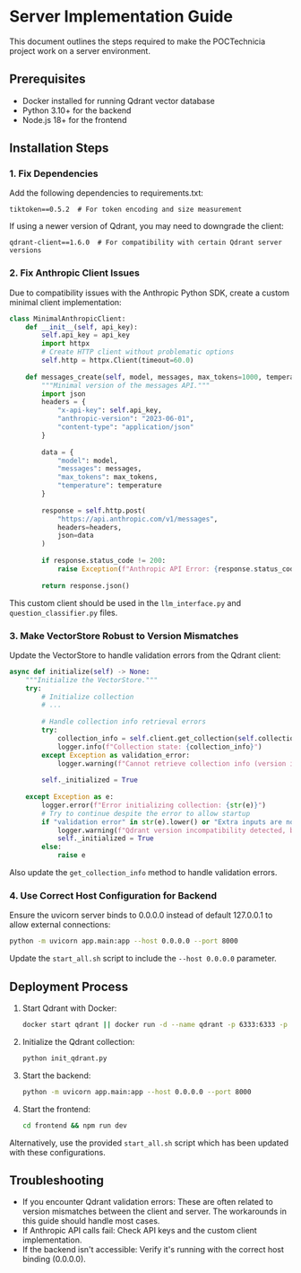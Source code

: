 # Server Implementation Guide

This document outlines the steps required to make the POCTechnicia project work on a server environment.

## Prerequisites

- Docker installed for running Qdrant vector database
- Python 3.10+ for the backend
- Node.js 18+ for the frontend

## Installation Steps

### 1. Fix Dependencies

Add the following dependencies to requirements.txt:
```
tiktoken==0.5.2  # For token encoding and size measurement
```

If using a newer version of Qdrant, you may need to downgrade the client:
```
qdrant-client==1.6.0  # For compatibility with certain Qdrant server versions
```

### 2. Fix Anthropic Client Issues

Due to compatibility issues with the Anthropic Python SDK, create a custom minimal client implementation:

```python
class MinimalAnthropicClient:
    def __init__(self, api_key):
        self.api_key = api_key
        import httpx
        # Create HTTP client without problematic options
        self.http = httpx.Client(timeout=60.0)
        
    def messages_create(self, model, messages, max_tokens=1000, temperature=0):
        """Minimal version of the messages API."""
        import json
        headers = {
            "x-api-key": self.api_key,
            "anthropic-version": "2023-06-01",
            "content-type": "application/json"
        }
        
        data = {
            "model": model,
            "messages": messages,
            "max_tokens": max_tokens,
            "temperature": temperature
        }
        
        response = self.http.post(
            "https://api.anthropic.com/v1/messages",
            headers=headers,
            json=data
        )
        
        if response.status_code != 200:
            raise Exception(f"Anthropic API Error: {response.status_code}")
            
        return response.json()
```

This custom client should be used in the `llm_interface.py` and `question_classifier.py` files.

### 3. Make VectorStore Robust to Version Mismatches

Update the VectorStore to handle validation errors from the Qdrant client:

```python
async def initialize(self) -> None:
    """Initialize the VectorStore."""
    try:
        # Initialize collection
        # ...
        
        # Handle collection info retrieval errors
        try:
            collection_info = self.client.get_collection(self.collection_name)
            logger.info(f"Collection state: {collection_info}")
        except Exception as validation_error:
            logger.warning(f"Cannot retrieve collection info (version issue): {str(validation_error)}")
            
        self._initialized = True
        
    except Exception as e:
        logger.error(f"Error initializing collection: {str(e)}")
        # Try to continue despite the error to allow startup
        if "validation error" in str(e).lower() or "Extra inputs are not permitted" in str(e):
            logger.warning(f"Qdrant version incompatibility detected, but continuing: {str(e)}")
            self._initialized = True
        else:
            raise e
```

Also update the `get_collection_info` method to handle validation errors.

### 4. Use Correct Host Configuration for Backend

Ensure the uvicorn server binds to 0.0.0.0 instead of default 127.0.0.1 to allow external connections:

```bash
python -m uvicorn app.main:app --host 0.0.0.0 --port 8000
```

Update the `start_all.sh` script to include the `--host 0.0.0.0` parameter.

## Deployment Process

1. Start Qdrant with Docker:
   ```bash
   docker start qdrant || docker run -d --name qdrant -p 6333:6333 -p 6334:6334 -v $(pwd)/storage:/qdrant/storage qdrant/qdrant
   ```

2. Initialize the Qdrant collection:
   ```bash
   python init_qdrant.py
   ```

3. Start the backend:
   ```bash
   python -m uvicorn app.main:app --host 0.0.0.0 --port 8000
   ```

4. Start the frontend:
   ```bash
   cd frontend && npm run dev
   ```

Alternatively, use the provided `start_all.sh` script which has been updated with these configurations.

## Troubleshooting

- If you encounter Qdrant validation errors: These are often related to version mismatches between the client and server. The workarounds in this guide should handle most cases.
- If Anthropic API calls fail: Check API keys and the custom client implementation.
- If the backend isn't accessible: Verify it's running with the correct host binding (0.0.0.0).